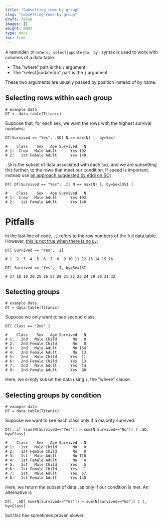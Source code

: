 ```yaml
---
title: "Subsetting rows by group"
slug: "subsetting-rows-by-group"
draft: false
images: []
weight: 9992
type: docs
toc: true
---
```


 A reminder: `DT[where, select|update|do, by]` syntax is used to work with columns of a data.table.
 - The "where" part is the `i` argument
 - The "select|update|do" part is the `j` argument
 
 These two arguments are usually passed by position instead of by name.

## Selecting rows within each group
    # example data
    DT <- data.table(Titanic)

Suppose that, for each sex, we want the rows with the highest survival numbers:

    DT[Survived == "Yes", .SD[ N == max(N) ], by=Sex]

    #    Class    Sex   Age Survived   N
    # 1:  Crew   Male Adult      Yes 192
    # 2:   1st Female Adult      Yes 140


`.SD` is the subset of data associated with each `Sex`; and we are subsetting this further, to the rows that meet our condition. If speed is important, instead use [an approach suggested by eddi on SO][1]:

    DT[ DT[Survived == "Yes", .I[ N == max(N) ], by=Sex]$V1 ]

    #    Class    Sex   Age Survived   N
    # 1:  Crew   Male Adult      Yes 192
    # 2:   1st Female Adult      Yes 140

# Pitfalls

In the last line of code, `.I` refers to the row numbers of the full data.table. However, [this is not true when there is no `by`][2]:

    DT[ Survived == "Yes", .I]

    # 1  2  3  4  5  6  7  8  9 10 11 12 13 14 15 16

    DT[ Survived == "Yes", .I, by=Sex]$I

    # 17 18 19 20 25 26 27 28 21 22 23 24 29 30 31 32


  [1]: http://stackoverflow.com/a/16574176/
  [2]: https://github.com/Rdatatable/data.table/issues/1494

## Selecting groups
    # example data
    DT = data.table(Titanic)

Suppose we only want to see second class:

    DT[ Class == "2nd" ]

    #    Class    Sex   Age Survived   N
    # 1:   2nd   Male Child       No   0
    # 2:   2nd Female Child       No   0
    # 3:   2nd   Male Adult       No 154
    # 4:   2nd Female Adult       No  13
    # 5:   2nd   Male Child      Yes  11
    # 6:   2nd Female Child      Yes  13
    # 7:   2nd   Male Adult      Yes  14
    # 8:   2nd Female Adult      Yes  80

Here, we simply subset the data using `i`, the "where" clause.


## Selecting groups by condition
    # example data
    DT = data.table(Titanic)

Suppose we want to see each class only if a majority survived:

    DT[, if (sum(N[Survived=="Yes"]) > sum(N[Survived=="No"]) ) .SD, by=Class]

    #    Class    Sex   Age Survived   N
    # 1:   1st   Male Child       No   0
    # 2:   1st Female Child       No   0
    # 3:   1st   Male Adult       No 118
    # 4:   1st Female Adult       No   4
    # 5:   1st   Male Child      Yes   5
    # 6:   1st Female Child      Yes   1
    # 7:   1st   Male Adult      Yes  57
    # 8:   1st Female Adult      Yes 140

Here, we return the subset of data `.SD` only if our condition is met. An alternative is

    DT[, .SD[ sum(N[Survived=="Yes"]) > sum(N[Survived=="No"]) ) ], by=Class]

but this has sometimes proven slower.

